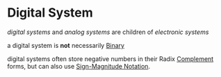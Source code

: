 # Digital System

*digital systems* and *analog systems* are children of *electronic systems*

a digital system is **not** necessarily [Binary](Binary%20d3f910562457407088be1154717f1a9a.md)

digital systems often store negative numbers in their Radix [Complement](Complement%20079a49afbef24bc8bacb3a5ba743acad.md) forms, but can also use [Sign-Magnitude Notation](Sign-Magnitude%20Notation%20dd4d0883753f416b92418bfdcca30649.md).